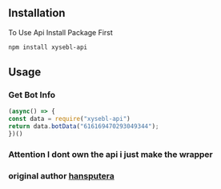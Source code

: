 ## Installation

To Use Api Install Package First
```bash
npm install xysebl-api
```

## Usage
### Get Bot Info
```javascript
(async() => {
const data = require("xysebl-api")
return data.botData("616169470293049344");
})()
```
### Attention I dont own the api i just make the wrapper
### original author [hansputera](https://github.com/hansputera)
